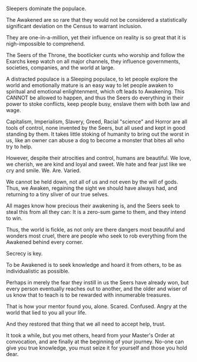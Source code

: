 Sleepers dominate the populace.

The Awakened are so rare that they would not be considered a statistically significant deviation on the Census to warrant inclusion.

They are one-in-a-million, yet their influence on reality is so great that it is nigh-impossible to comprehend.

The Seers of the Throne, the bootlicker cunts who worship and follow the Exarchs keep watch on all major channels, they influence governments, societies, companies, and the world at large.

A distracted populace is a Sleeping populace, to let people explore the world and emotionally mature is an easy way to let people awaken to spiritual and emotional enlightenment, which oft leads to Awakening. This CANNOT be allowed to happen, and thus the Seers do everything in their power to stoke conflicts, keep people busy, enslave them with both law and wage.

Capitalism, Imperialism, Slavery, Greed, Racial "science" and Horror are all tools of control, none invented by the Seers, but all used and kept in good standing by them.
It takes little stoking of humanity to bring out the worst in us, like an owner can abuse a dog to become a monster that bites all who try to help.

However, despite their atrocities and control, humans are beautiful. We love, we cherish, we are kind and loyal and sweet. We hate and fear just like we cry and smile.
We. Are. Varied.

We cannot be held down, not all of us and not even by the will of gods. Thus, we Awaken, regaining the sight we should have always had, and returning to a tiny sliver of our true selves.

All mages know how precious their awakening is, and the Seers seek to steal this from all they can: It is a zero-sum game to them, and they intend to win.

Thus, the world is fickle, as not only are there dangers most beautiful and wonders most cruel, there are people who seek to rob everything from the Awakened behind every corner.

Secrecy is key.

To be Awakened is to seek knowledge and hoard it from others, to be as individualistic as possible.

Perhaps in merely the fear they instill in us the Seers have already won, but every person eventually reaches out to another, and the older and wiser of us know that to teach is to be rewarded with innumerable treasures.

That is how your mentor found you, alone. Scared. Confused. Angry at the world that lied to you all your life.

And they restored that thing that we all need to accept help, trust.

It took a while, but you met others, heard from your Master's Order at convocation, and are finally at the beginning of your journey. No-one can give you true knowledge, you must seize it for yourself and those you hold dear.
